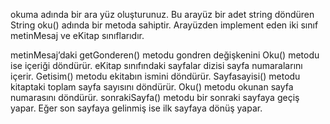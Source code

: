 okuma adında bir ara yüz oluşturunuz. Bu arayüz bir adet string döndüren String oku() adında bir metoda sahiptir.  Arayüzden implement eden iki sınıf metinMesaj ve eKitap sınıflarıdır.

metinMesaj’daki getGonderen() metodu gondren değişkenini Oku() metodu ise içeriği döndürür. eKitap sınıfındaki sayfalar dizisi sayfa numaralarını içerir. Getisim() metodu ekitabın ismini döndürür. Sayfasayisi() metodu kitaptaki toplam sayfa sayısını döndürür. Oku() metodu okunan sayfa numarasını döndürür. sonrakiSayfa() metodu bir sonraki sayfaya geçiş yapar. Eğer son sayfaya gelinmiş ise ilk sayfaya dönüş yapar.
 
